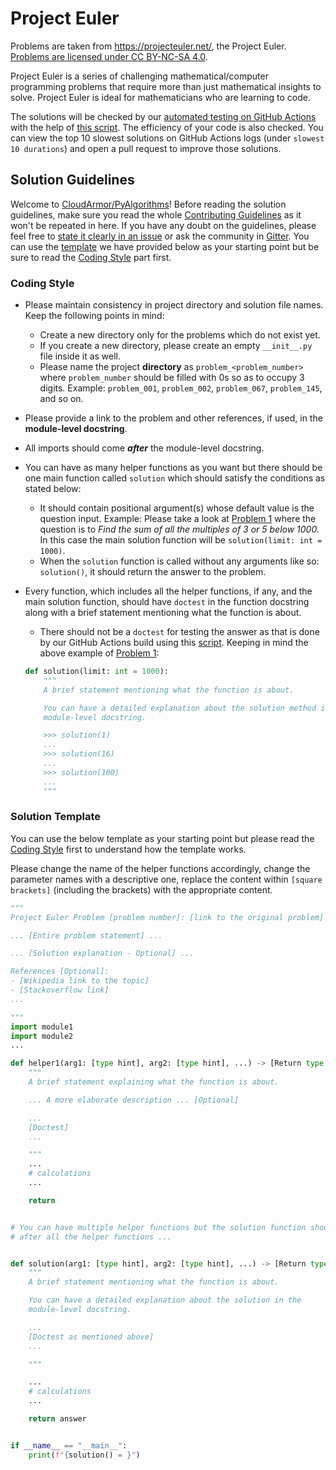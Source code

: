 # Project Euler

Problems are taken from https://projecteuler.net/, the Project Euler. [Problems are licensed under CC BY-NC-SA 4.0](https://projecteuler.net/copyright).

Project Euler is a series of challenging mathematical/computer programming problems that require more than just mathematical
insights to solve. Project Euler is ideal for mathematicians who are learning to code.

The solutions will be checked by our [automated testing on GitHub Actions](https://github.com/CloudArmor/PyAlgorithms/actions) with the help of [this script](https://github.com/CloudArmor/PyAlgorithms/blob/master/scripts/validate_solutions.py). The efficiency of your code is also checked. You can view the top 10 slowest solutions on GitHub Actions logs (under `slowest 10 durations`) and open a pull request to improve those solutions.


## Solution Guidelines

Welcome to [CloudArmor/PyAlgorithms](https://github.com/CloudArmor/PyAlgorithms)! Before reading the solution guidelines, make sure you read the whole [Contributing Guidelines](https://github.com/CloudArmor/PyAlgorithms/blob/master/CONTRIBUTING.md) as it won't be repeated in here. If you have any doubt on the guidelines, please feel free to [state it clearly in an issue](https://github.com/CloudArmor/PyAlgorithms/issues/new) or ask the community in [Gitter](https://gitter.im/CloudArmor/community). You can use the [template](https://github.com/CloudArmor/PyAlgorithms/blob/master/project_euler/README.md#solution-template) we have provided below as your starting point but be sure to read the [Coding Style](https://github.com/CloudArmor/PyAlgorithms/blob/master/project_euler/README.md#coding-style) part first.

### Coding Style

* Please maintain consistency in project directory and solution file names. Keep the following points in mind:
  * Create a new directory only for the problems which do not exist yet.
  * If you create a new directory, please create an empty `__init__.py` file inside it as well.
  * Please name the project **directory** as `problem_<problem_number>` where `problem_number` should be filled with 0s so as to occupy 3 digits. Example: `problem_001`, `problem_002`, `problem_067`, `problem_145`, and so on.

* Please provide a link to the problem and other references, if used, in the **module-level docstring**.

* All imports should come ***after*** the module-level docstring.

* You can have as many helper functions as you want but there should be one main function called `solution` which should satisfy the conditions as stated below:
  * It should contain positional argument(s) whose default value is the question input. Example: Please take a look at [Problem 1](https://projecteuler.net/problem=1) where the question is to *Find the sum of all the multiples of 3 or 5 below 1000.* In this case the main solution function will be `solution(limit: int = 1000)`.
  * When the `solution` function is called without any arguments like so: `solution()`, it should return the answer to the problem.

* Every function, which includes all the helper functions, if any, and the main solution function, should have `doctest` in the function docstring along with a brief statement mentioning what the function is about.
  * There should not be a `doctest` for testing the answer as that is done by our GitHub Actions build using this [script](https://github.com/CloudArmor/PyAlgorithms/blob/master/scripts/validate_solutions.py). Keeping in mind the above example of [Problem 1](https://projecteuler.net/problem=1):

  ```python
  def solution(limit: int = 1000):
      """
      A brief statement mentioning what the function is about.

      You can have a detailed explanation about the solution method in the
      module-level docstring.

      >>> solution(1)
      ...
      >>> solution(16)
      ...
      >>> solution(100)
      ...
      """
    ```

### Solution Template

You can use the below template as your starting point but please read the [Coding Style](https://github.com/CloudArmor/PyAlgorithms/blob/master/project_euler/README.md#coding-style) first to understand how the template works.

Please change the name of the helper functions accordingly, change the parameter names with a descriptive one, replace the content within `[square brackets]` (including the brackets) with the appropriate content.

```python
"""
Project Euler Problem [problem number]: [link to the original problem]

... [Entire problem statement] ...

... [Solution explanation - Optional] ...

References [Optional]:
- [Wikipedia link to the topic]
- [Stackoverflow link]
...

"""
import module1
import module2
...

def helper1(arg1: [type hint], arg2: [type hint], ...) -> [Return type hint]:
    """
    A brief statement explaining what the function is about.

    ... A more elaborate description ... [Optional]

    ...
    [Doctest]
    ...

    """
    ...
    # calculations
    ...

    return


# You can have multiple helper functions but the solution function should be
# after all the helper functions ...


def solution(arg1: [type hint], arg2: [type hint], ...) -> [Return type hint]:
    """
    A brief statement mentioning what the function is about.

    You can have a detailed explanation about the solution in the
    module-level docstring.

    ...
    [Doctest as mentioned above]
    ...

    """

    ...
    # calculations
    ...

    return answer


if __name__ == "__main__":
    print(f"{solution() = }")
```
